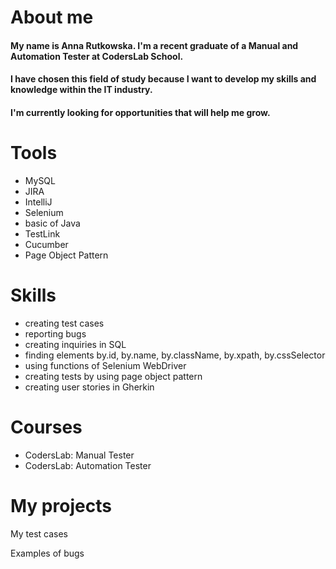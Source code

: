 # About me

#### My name is Anna Rutkowska. I'm a recent graduate of a Manual and Automation Tester at CodersLab School. 
#### I have chosen this field of study because I want to develop my skills and knowledge within the IT industry. 
#### I'm currently looking for opportunities that will help me grow. 

# Tools
*	MySQL
*	JIRA
*	IntelliJ
*	Selenium
*	basic of Java
*	TestLink
*	Cucumber
*	Page Object Pattern

# Skills
*	creating test cases
*	reporting bugs
*	creating inquiries in SQL
*	finding elements by.id, by.name, by.className, by.xpath, by.cssSelector
*	using functions of Selenium WebDriver
*	creating tests by using page object pattern
*	creating user stories in Gherkin
  
# Courses
*	CodersLab: Manual Tester
*	CodersLab: Automation Tester
  
# My projects

My test cases

Examples of bugs
